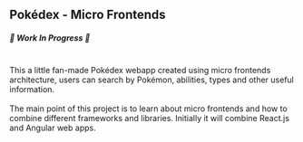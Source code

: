 ## Pokédex - Micro Frontends

##### 🚧 Work In Progress 🚧
<br />
This a little fan-made Pokédex webapp created using micro frontends architecture, users can search by Pokémon, abilities, types and other useful information.
<br /><br />
The main point of this project is to learn about micro frontends and how to combine different frameworks and libraries. Initially it will combine React.js and Angular web apps.
